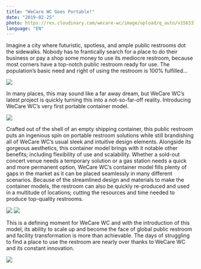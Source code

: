 ```yaml
---
title: "WeCare WC Goes Portable!"
date: "2019-02-25"
photo: https://res.cloudinary.com/wecare-wc/image/upload/q_auto/v1563379180/wecarewc%20portable/wecarewc-portable-teaser-1.jpg
language: "EN"
---
```


Imagine a city where futuristic, spotless, and ample public restrooms dot the sidewalks. Nobody has to frantically search for a place to do their business or pay a shop some money to use its mediocre restroom, because most corners have a top-notch public restroom ready for use. The population’s basic need and right of using the restroom is 100% fulfilled…

![](https://res.cloudinary.com/wecare-wc/image/upload/v1559136526/wecarewc%20portable/wecarewc-portable-sink.jpg)

In many places, this may sound like a far away dream, but WeCare WC’s latest project is quickly turning this into a not-so-far-off reality. Introducing WeCare WC’s very first portable container model.

![](https://res.cloudinary.com/wecare-wc/image/upload/v1559136510/wecarewc%20portable/190122_WeCare_xCube_131_iwmixe.jpg)

Crafted out of the shell of an empty shipping container, this public restroom puts an ingenious spin on portable restroom solutions while still brandishing all of WeCare WC’s usual sleek and intuitive design elements. Alongside its gorgeous aesthetics, this container model brings with it notable other benefits; including flexibility of use and scalability. Whether a sold-out concert venue needs a temporary solution or a gas station needs a quick and more permanent option, WeCare WC’s container model fills plenty of gaps in the market as it can be placed seamlessly in many different scenarios. Because of the streamlined design and materials to make the container models, the restroom can also be quickly re-produced and used in a multitude of locations; cutting the resources and time needed to produce top-quality restrooms.

![](https://res.cloudinary.com/wecare-wc/image/upload/v1559136510/wecarewc%20portable/wecarewc-portable-toilet.jpg)
![](https://res.cloudinary.com/wecare-wc/image/upload/v1559136510/wecarewc%20portable/wecarewc-portable-shower.jpg)

This is a defining moment for WeCare WC and with the introduction of this model, its ability to scale up and become the face of global public restroom and facility transformation is more than achievable. The days of struggling to find a place to use the restroom are nearly over thanks to WeCare WC and its constant innovation.

![](https://res.cloudinary.com/wecare-wc/image/upload/v1559136512/wecarewc%20portable/190122_WeCare_xCube_190_l5eflh.jpg)

